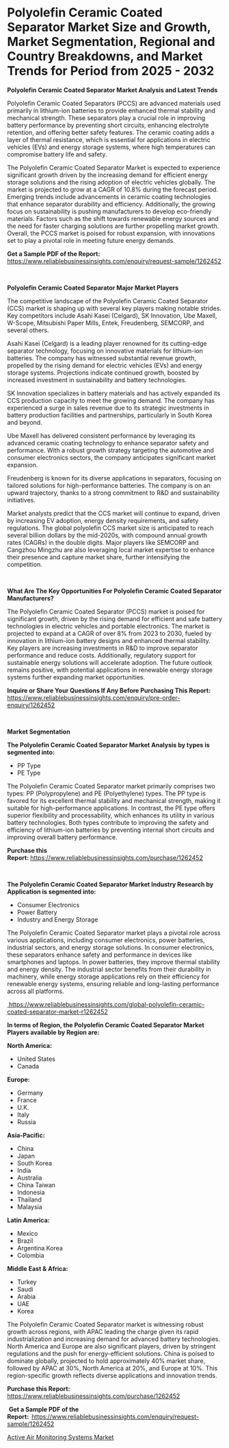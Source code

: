 <p><h1>Polyolefin Ceramic Coated Separator Market Size and Growth, Market Segmentation, Regional and Country Breakdowns, and Market Trends for Period from 2025 -  2032</h1></p><p><strong>Polyolefin Ceramic Coated Separator Market Analysis and Latest Trends</strong></p>
<p><p>Polyolefin Ceramic Coated Separators (PCCS) are advanced materials used primarily in lithium-ion batteries to provide enhanced thermal stability and mechanical strength. These separators play a crucial role in improving battery performance by preventing short circuits, enhancing electrolyte retention, and offering better safety features. The ceramic coating adds a layer of thermal resistance, which is essential for applications in electric vehicles (EVs) and energy storage systems, where high temperatures can compromise battery life and safety.</p><p>The Polyolefin Ceramic Coated Separator Market is expected to experience significant growth driven by the increasing demand for efficient energy storage solutions and the rising adoption of electric vehicles globally. The market is projected to grow at a CAGR of 10.8% during the forecast period. Emerging trends include advancements in ceramic coating technologies that enhance separator durability and efficiency. Additionally, the growing focus on sustainability is pushing manufacturers to develop eco-friendly materials. Factors such as the shift towards renewable energy sources and the need for faster charging solutions are further propelling market growth. Overall, the PCCS market is poised for robust expansion, with innovations set to play a pivotal role in meeting future energy demands.</p></p>
<p><strong>Get a Sample PDF of the Report:&nbsp;</strong> <a href="https://www.reliablebusinessinsights.com/enquiry/request-sample/1262452?utm_campaign=3360&utm_medium=2&utm_source=Github&utm_content=ia&utm_term=24032025&utm_id=polyolefin-ceramic-coated-separator">https://www.reliablebusinessinsights.com/enquiry/request-sample/1262452</a></p>
<p>&nbsp;</p>
<p><strong>Polyolefin Ceramic Coated Separator Major Market Players</strong></p>
<p><p>The competitive landscape of the Polyolefin Ceramic Coated Separator (CCS) market is shaping up with several key players making notable strides. Key competitors include Asahi Kasei (Celgard), SK Innovation, Ube Maxell, W-Scope, Mitsubishi Paper Mills, Entek, Freudenberg, SEMCORP, and several others.</p><p>Asahi Kasei (Celgard) is a leading player renowned for its cutting-edge separator technology, focusing on innovative materials for lithium-ion batteries. The company has witnessed substantial revenue growth, propelled by the rising demand for electric vehicles (EVs) and energy storage systems. Projections indicate continued growth, boosted by increased investment in sustainability and battery technologies.</p><p>SK Innovation specializes in battery materials and has actively expanded its CCS production capacity to meet the growing demand. The company has experienced a surge in sales revenue due to its strategic investments in battery production facilities and partnerships, particularly in South Korea and beyond.</p><p>Ube Maxell has delivered consistent performance by leveraging its advanced ceramic coating technology to enhance separator safety and performance. With a robust growth strategy targeting the automotive and consumer electronics sectors, the company anticipates significant market expansion.</p><p>Freudenberg is known for its diverse applications in separators, focusing on tailored solutions for high-performance batteries. The company is on an upward trajectory, thanks to a strong commitment to R&D and sustainability initiatives.</p><p>Market analysts predict that the CCS market will continue to expand, driven by increasing EV adoption, energy density requirements, and safety regulations. The global polyolefin CCS market size is anticipated to reach several billion dollars by the mid-2020s, with compound annual growth rates (CAGRs) in the double digits. Major players like SEMCORP and Cangzhou Mingzhu are also leveraging local market expertise to enhance their presence and capture market share, further intensifying the competition.</p></p>
<p>&nbsp;</p>
<p><strong>What Are The Key Opportunities For Polyolefin Ceramic Coated Separator Manufacturers?</strong></p>
<p><p>The Polyolefin Ceramic Coated Separator (PCCS) market is poised for significant growth, driven by the rising demand for efficient and safe battery technologies in electric vehicles and portable electronics. The market is projected to expand at a CAGR of over 8% from 2023 to 2030, fueled by innovation in lithium-ion battery designs and enhanced thermal stability. Key players are increasing investments in R&D to improve separator performance and reduce costs. Additionally, regulatory support for sustainable energy solutions will accelerate adoption. The future outlook remains positive, with potential applications in renewable energy storage systems further expanding market opportunities.</p></p>
<p><strong>Inquire or Share Your Questions If Any Before Purchasing This Report:</strong> <a href="https://www.reliablebusinessinsights.com/enquiry/pre-order-enquiry/1262452?utm_campaign=3360&utm_medium=2&utm_source=Github&utm_content=ia&utm_term=24032025&utm_id=polyolefin-ceramic-coated-separator">https://www.reliablebusinessinsights.com/enquiry/pre-order-enquiry/1262452</a></p>
<p>&nbsp;</p>
<p><strong>Market Segmentation</strong></p>
<p><strong>The Polyolefin Ceramic Coated Separator Market Analysis by types is segmented into:</strong></p>
<p><ul><li>PP Type</li><li>PE Type</li></ul></p>
<p><p>The Polyolefin Ceramic Coated Separator market primarily comprises two types: PP (Polypropylene) and PE (Polyethylene) types. The PP type is favored for its excellent thermal stability and mechanical strength, making it suitable for high-performance applications. In contrast, the PE type offers superior flexibility and processability, which enhances its utility in various battery technologies. Both types contribute to improving the safety and efficiency of lithium-ion batteries by preventing internal short circuits and improving overall battery performance.</p></p>
<p><strong>Purchase this Report:&nbsp;</strong><a href="https://www.reliablebusinessinsights.com/purchase/1262452?utm_campaign=3360&utm_medium=2&utm_source=Github&utm_content=ia&utm_term=24032025&utm_id=polyolefin-ceramic-coated-separator">https://www.reliablebusinessinsights.com/purchase/1262452</a></p>
<p>&nbsp;</p>
<p><strong>The Polyolefin Ceramic Coated Separator Market Industry Research by Application is segmented into:</strong></p>
<p><ul><li>Consumer Electronics</li><li>Power Battery</li><li>Industry and Energy Storage</li></ul></p>
<p><p>The Polyolefin Ceramic Coated Separator market plays a pivotal role across various applications, including consumer electronics, power batteries, industrial sectors, and energy storage solutions. In consumer electronics, these separators enhance safety and performance in devices like smartphones and laptops. In power batteries, they improve thermal stability and energy density. The industrial sector benefits from their durability in machinery, while energy storage applications rely on their efficiency for renewable energy systems, ensuring reliable and long-lasting performance across all platforms.</p></p>
<p><a href="https://www.reliablebusinessinsights.com/global-polyolefin-ceramic-coated-separator-market-r1262452?utm_campaign=3360&utm_medium=2&utm_source=Github&utm_content=ia&utm_term=24032025&utm_id=polyolefin-ceramic-coated-separator">&nbsp;https://www.reliablebusinessinsights.com/global-polyolefin-ceramic-coated-separator-market-r1262452</a></p>
<p><strong>In terms of Region, the Polyolefin Ceramic Coated Separator Market Players available by Region are:</strong></p>
<p>
    <p> <strong> North America: </strong>
        <ul>
            <li>United States</li>
            <li>Canada</li>
        </ul>
        </p> 
    <p> <strong> Europe: </strong>
        <ul>
            <li>Germany</li>
            <li>France</li>
            <li>U.K.</li>
            <li>Italy</li>
            <li>Russia</li>
        </ul>
        </p> 
    <p> <strong> Asia-Pacific: </strong>
        <ul>
            <li>China</li>
            <li>Japan</li>
            <li>South Korea</li>
            <li>India</li>
            <li>Australia</li>
            <li>China Taiwan</li>
            <li>Indonesia</li>
            <li>Thailand</li>
            <li>Malaysia</li>
        </ul>
        </p> 
    <p> <strong> Latin America: </strong>
        <ul>
            <li>Mexico</li>
            <li>Brazil</li>
            <li>Argentina Korea</li>
            <li>Colombia</li>
        </ul>
        </p> 
    <p> <strong> Middle East & Africa: </strong>
        <ul>
            <li>Turkey</li>
            <li>Saudi</li>
            <li>Arabia</li>
            <li>UAE</li>
            <li>Korea</li>
        </ul>
    </p>
    </p>
<p><p>The Polyolefin Ceramic Coated Separator market is witnessing robust growth across regions, with APAC leading the charge given its rapid industrialization and increasing demand for advanced battery technologies. North America and Europe are also significant players, driven by stringent regulations and the push for energy-efficient solutions. China is poised to dominate globally, projected to hold approximately 40% market share, followed by APAC at 30%, North America at 20%, and Europe at 10%. This region-specific growth reflects diverse applications and innovation trends.</p></p>
<p><strong>Purchase this Report: </strong><a href="https://www.reliablebusinessinsights.com/purchase/1262452?utm_campaign=3360&utm_medium=2&utm_source=Github&utm_content=ia&utm_term=24032025&utm_id=polyolefin-ceramic-coated-separator">https://www.reliablebusinessinsights.com/purchase/1262452</a></p>
<p>&nbsp;<strong>Get a Sample PDF of the Report:&nbsp;&nbsp;</strong><a href="https://www.reliablebusinessinsights.com/enquiry/request-sample/1262452?utm_campaign=3360&utm_medium=2&utm_source=Github&utm_content=ia&utm_term=24032025&utm_id=polyolefin-ceramic-coated-separator">https://www.reliablebusinessinsights.com/enquiry/request-sample/1262452</a></p>
<p><strong></strong></p>
<p><p><a href="https://github.com/sderolza/Market-Research-Report-List-1/blob/main/active-air-monitoring-systems-market.md?utm_campaign=3360&utm_medium=2&utm_source=Github&utm_content=ia&utm_term=24032025&utm_id=polyolefin-ceramic-coated-separator">Active Air Monitoring Systems Market</a></p></p>